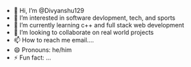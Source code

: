 - 👋 Hi, I’m @Divyanshu129
- 👀 I’m interested in software devlopment, tech, and sports
- 🌱 I’m currently learning c++ and full stack web development
- 💞️ I’m looking to collaborate on real world projects
- 📫 How to reach me email....
- 😄 Pronouns: he/him
- ⚡ Fun fact: ...

<!---
Divyanshu129/Divyanshu129 is a ✨ special ✨ repository because its `README.md` (this file) appears on your GitHub profile.
You can click the Preview link to take a look at your changes.
--->
